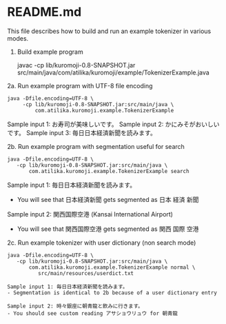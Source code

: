 README.md
=========

This file describes how to build and run an example tokenizer in various modes.

1.  Build example program

    javac -cp lib/kuromoji-0.8-SNAPSHOT.jar \
              src/main/java/com/atilika/kuromoji/example/TokenizerExample.java
            
2a. Run example program with UTF-8 file encoding

    java -Dfile.encoding=UTF-8 \
         -cp lib/kuromoji-0.8-SNAPSHOT.jar:src/main/java \
             com.atilika.kuromoji.example.TokenizerExample

  Sample input 1: お寿司が美味しいです。
  Sample input 2: かにみそがおいしいです。
  Sample input 3: 毎日日本経済新聞を読みます。  

2b. Run example program with segmentation useful for search
  
    java -Dfile.encoding=UTF-8 \
       -cp lib/kuromoji-0.8-SNAPSHOT.jar:src/main/java \
           com.atilika.kuromoji.example.TokenizerExample search

  Sample input 1: 毎日日本経済新聞を読みます。
  - You will see that 日本経済新聞 gets segmented as 日本 経済 新聞
  
  Sample input 2: 関西国際空港 (Kansai International Airport)
  - You will see that 関西国際空港 gets segmented as 関西 国際 空港

2c. Run example tokenizer with user dictionary (non search mode)

    java -Dfile.encoding=UTF-8 \
       -cp lib/kuromoji-0.8-SNAPSHOT.jar:src/main/java \
           com.atilika.kuromoji.example.TokenizerExample normal \
              src/main/resources/userdict.txt

    Sample input 1: 毎日日本経済新聞を読みます。
    - Segmentation is identical to 2b because of a user dictionary entry
    
    Sample input 2: 時々銀座に朝青龍と飲みに行きます。
    - You should see custom reading アサショウリュウ for 朝青龍

